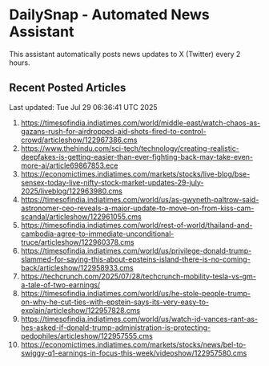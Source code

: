 # DailySnap - Automated News Assistant

This assistant automatically posts news updates to X (Twitter) every 2 hours.

## Recent Posted Articles

Last updated: Tue Jul 29 06:36:41 UTC 2025

1. https://timesofindia.indiatimes.com/world/middle-east/watch-chaos-as-gazans-rush-for-airdropped-aid-shots-fired-to-control-crowd/articleshow/122967386.cms
2. https://www.thehindu.com/sci-tech/technology/creating-realistic-deepfakes-is-getting-easier-than-ever-fighting-back-may-take-even-more-ai/article69867853.ece
3. https://economictimes.indiatimes.com/markets/stocks/live-blog/bse-sensex-today-live-nifty-stock-market-updates-29-july-2025/liveblog/122963980.cms
4. https://timesofindia.indiatimes.com/world/us/as-gwyneth-paltrow-said-astronomer-ceo-reveals-a-major-update-to-move-on-from-kiss-cam-scandal/articleshow/122961055.cms
5. https://timesofindia.indiatimes.com/world/rest-of-world/thailand-and-cambodia-agree-to-immediate-unconditional-truce/articleshow/122960378.cms
6. https://timesofindia.indiatimes.com/world/us/privilege-donald-trump-slammed-for-saying-this-about-epsteins-island-there-is-no-coming-back/articleshow/122958933.cms
7. https://techcrunch.com/2025/07/28/techcrunch-mobility-tesla-vs-gm-a-tale-of-two-earnings/
8. https://timesofindia.indiatimes.com/world/us/he-stole-people-trump-on-why-he-cut-ties-with-epstein-says-its-very-easy-to-explain/articleshow/122957828.cms
9. https://timesofindia.indiatimes.com/world/us/watch-jd-vances-rant-as-hes-asked-if-donald-trump-administration-is-protecting-pedophiles/articleshow/122957555.cms
10. https://economictimes.indiatimes.com/markets/stocks/news/bel-to-swiggy-q1-earnings-in-focus-this-week/videoshow/122957580.cms
